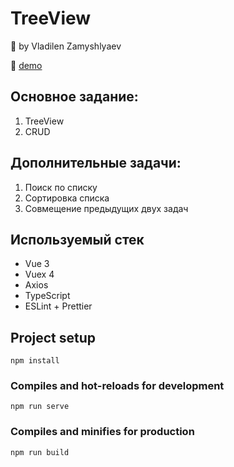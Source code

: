 # TreeView

👨 by Vladilen Zamyshlyaev

🚀 [demo](https://limitless-caverns-45380.herokuapp.com/)

## Основное задание:

1. TreeView
2. CRUD

## Дополнительные задачи:

1. Поиск по списку
2. Сортировка списка
3. Совмещение предыдущих двух задач

## Используемый стек

- Vue 3
- Vuex 4
- Axios
- TypeScript
- ESLint + Prettier

## Project setup

```
npm install
```

### Compiles and hot-reloads for development

```
npm run serve
```

### Compiles and minifies for production

```
npm run build
```
